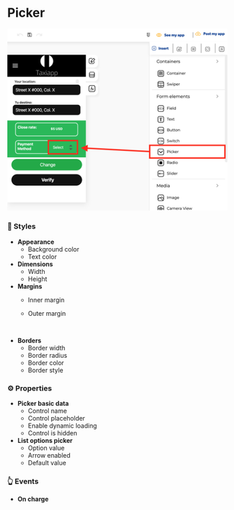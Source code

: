 # Picker

![](../../../.gitbook/assets/captura-de-pantalla-2020-02-07-a-la-s-10.37.26.png)



### ​🎨 Styles‌ <a id="styles"></a>

* **Appearance**
  * Background color
  * Text color
* **Dimensions**
  * Width
  * Height
* **Margins**
  * Inner margin
  * Outer margin

    **​**
* **Borders**
  * Border width
  * Border radius
  * Border color
  * Border style

### ​​⚙ Properties <a id="properties"></a>

* **Picker basic data**
  * Control name
  * Control placeholder
  * Enable dynamic loading
  * Control is hidden
* **List options picker**
  * Option value
  * Arrow enabled
  * Default value

### ​​👆 Events <a id="events"></a>

* **On charge**

